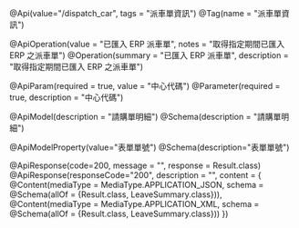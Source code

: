 
@Api(value="/dispatch_car", tags = "派車單資訊")
@Tag(name = "派車單資訊")

@ApiOperation(value = "已匯入 ERP 派車單", notes = "取得指定期間已匯入 ERP 之派車單")
@Operation(summary = "已匯入 ERP 派車單", description = "取得指定期間已匯入 ERP 之派車單")

@ApiParam(required = true, value = "中心代碼")
@Parameter(required = true, description = "中心代碼")

@ApiModel(description = "請購單明細")
@Schema(description = "請購單明細")

@ApiModelProperty(value="表單單號")
 @Schema(description="表單單號")


@ApiResponse(code=200, message = "", response = Result.class)
    @ApiResponse(responseCode="200", description = "", content = {
        @Content(mediaType = MediaType.APPLICATION_JSON, schema = @Schema(allOf = {Result.class, LeaveSummary.class})),
        @Content(mediaType = MediaType.APPLICATION_XML, schema = @Schema(allOf = {Result.class, LeaveSummary.class}))
    })

